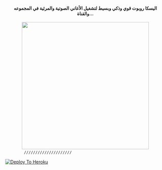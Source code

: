 

<h4 align="center">اليسكا روبوت قوي وذكي وبسيط لتشغيل الأغاني الصوتية والمرئية في المجموعه والقناة...</h4>

<p align="center"><a href="https://t.me/H_M_Dr"><img src="https://telegra.ph/file/f6064bc90cc76e59015b2.jpg" width="400"></a></pe

                                                                                              /////////////////////                                 
                                                                                                                               
                                                                                                                               
                                                                                                                               
                                                                                                                               
[![Deploy To Heroku](https://www.herokucdn.com/deploy/button.svg)](https://heroku.com/deploy?templateh=https://github.com/JAIITHON/ZEMUSIC)

